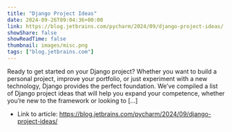 ```yaml
---
title: "Django Project Ideas"
date: 2024-09-26T09:04:36+00:00
link: https://blog.jetbrains.com/pycharm/2024/09/django-project-ideas/
showShare: false
showReadTime: false
thumbnail: images/misc.png
tags: ["blog.jetbrains.com"]
---
```

Ready to get started on your Django project? Whether you want to build a personal project, improve your portfolio, or just experiment with a new technology, Django provides the perfect foundation. We’ve compiled a list of Django project ideas that will help you expand your competence, whether you’re new to the framework or looking to […]

- Link to article: https://blog.jetbrains.com/pycharm/2024/09/django-project-ideas/